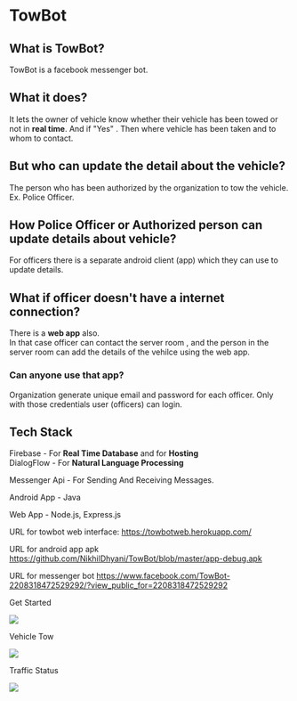 # TowBot

## What is TowBot?

TowBot is a facebook messenger bot. 

## What it does?

It lets the owner of vehicle know whether their vehicle has been towed or not in <b>real time</b>. And if "Yes" . Then where vehicle has been taken and to whom to contact.

## But who can update the detail about the vehicle?

The person who has been authorized by the organization to tow the vehicle. Ex.  Police Officer.

## How Police Officer or Authorized person can update details about vehicle?

For officers there is a separate android client (app) which they can use to update details.

## What if officer doesn't have a internet connection?

There is a <b>web app</b> also. <br>
In that case officer can contact the server room , and the person in the server room can add the details of the vehilce using the web app. 

### Can anyone use that app?
 
Organization generate unique email and password for each officer. Only with those credentials user (officers) can login.
 
## Tech Stack

Firebase - For <b>Real Time Database</b> and for <b>Hosting</b> <br>
DialogFlow - For <b>Natural Language Processing</b> <br>

Messenger Api - For Sending And Receiving Messages. <br>

Android App - Java <br>

Web App - Node.js, Express.js <br>

URL for towbot web interface:
 https://towbotweb.herokuapp.com/
 
 URL for android app apk
 https://github.com/NikhilDhyani/TowBot/blob/master/app-debug.apk
 
 
 URL for messenger bot
 https://www.facebook.com/TowBot-2208318472529292/?view_public_for=2208318472529292
 
Get Started

![](37837635_1841030912622387_3918422419328466944_n.jpg)

Vehicle Tow

![](tow.jpg)


Traffic Status

![](37880219_1841030995955712_7288425704490795008_n.jpg)

